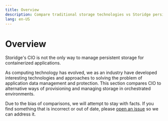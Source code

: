 ```yaml
---
title: Overview
description: Compare traditional storage technologies vs Storidge persistent storage for containers
lang: en-US
---
```


# Overview

Storidge's CIO is not the only way to manage persistent storage for containerized applications.

As computing technology has evolved, we as an industry have developed interesting technologies and approaches to solving the problem of application data management and protection. This section compares CIO to alternative ways of provisioning and managing storage in orchestrated environments.

Due to the bias of comparisons, we will attempt to stay with facts. If you find something that is incorrect or out of date, please [open an issue](https://storidge.com/support/) so we can address it.
